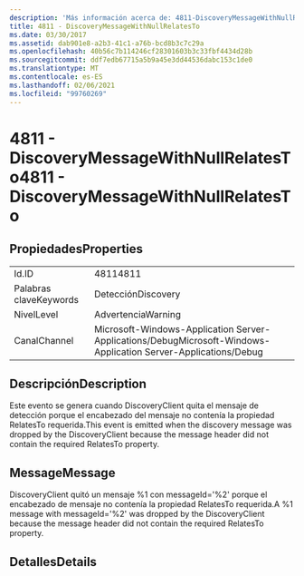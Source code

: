 ```yaml
---
description: 'Más información acerca de: 4811-DiscoveryMessageWithNullRelatesTo'
title: 4811 - DiscoveryMessageWithNullRelatesTo
ms.date: 03/30/2017
ms.assetid: dab901e8-a2b3-41c1-a76b-bcd8b3c7c29a
ms.openlocfilehash: 40b56c7b114246cf28301603b3c33fbf4434d28b
ms.sourcegitcommit: ddf7edb67715a5b9a45e3dd44536dabc153c1de0
ms.translationtype: MT
ms.contentlocale: es-ES
ms.lasthandoff: 02/06/2021
ms.locfileid: "99760269"
---
```

# <a name="4811---discoverymessagewithnullrelatesto"></a><span data-ttu-id="338ff-103">4811 - DiscoveryMessageWithNullRelatesTo</span><span class="sxs-lookup"><span data-stu-id="338ff-103">4811 - DiscoveryMessageWithNullRelatesTo</span></span>

## <a name="properties"></a><span data-ttu-id="338ff-104">Propiedades</span><span class="sxs-lookup"><span data-stu-id="338ff-104">Properties</span></span>  
  
|||  
|-|-|  
|<span data-ttu-id="338ff-105">Id.</span><span class="sxs-lookup"><span data-stu-id="338ff-105">ID</span></span>|<span data-ttu-id="338ff-106">4811</span><span class="sxs-lookup"><span data-stu-id="338ff-106">4811</span></span>|  
|<span data-ttu-id="338ff-107">Palabras clave</span><span class="sxs-lookup"><span data-stu-id="338ff-107">Keywords</span></span>|<span data-ttu-id="338ff-108">Detección</span><span class="sxs-lookup"><span data-stu-id="338ff-108">Discovery</span></span>|  
|<span data-ttu-id="338ff-109">Nivel</span><span class="sxs-lookup"><span data-stu-id="338ff-109">Level</span></span>|<span data-ttu-id="338ff-110">Advertencia</span><span class="sxs-lookup"><span data-stu-id="338ff-110">Warning</span></span>|  
|<span data-ttu-id="338ff-111">Canal</span><span class="sxs-lookup"><span data-stu-id="338ff-111">Channel</span></span>|<span data-ttu-id="338ff-112">Microsoft-Windows-Application Server-Applications/Debug</span><span class="sxs-lookup"><span data-stu-id="338ff-112">Microsoft-Windows-Application Server-Applications/Debug</span></span>|  
  
## <a name="description"></a><span data-ttu-id="338ff-113">Descripción</span><span class="sxs-lookup"><span data-stu-id="338ff-113">Description</span></span>  

 <span data-ttu-id="338ff-114">Este evento se genera cuando DiscoveryClient quita el mensaje de detección porque el encabezado del mensaje no contenía la propiedad RelatesTo requerida.</span><span class="sxs-lookup"><span data-stu-id="338ff-114">This event is emitted when the discovery message was dropped by the DiscoveryClient because the message header did not contain the required RelatesTo property.</span></span>  
  
## <a name="message"></a><span data-ttu-id="338ff-115">Message</span><span class="sxs-lookup"><span data-stu-id="338ff-115">Message</span></span>  

 <span data-ttu-id="338ff-116">DiscoveryClient quitó un mensaje %1 con messageId='%2' porque el encabezado de mensaje no contenía la propiedad RelatesTo requerida.</span><span class="sxs-lookup"><span data-stu-id="338ff-116">A %1 message with messageId='%2' was dropped by the DiscoveryClient because the message header did not contain the required RelatesTo property.</span></span>  
  
## <a name="details"></a><span data-ttu-id="338ff-117">Detalles</span><span class="sxs-lookup"><span data-stu-id="338ff-117">Details</span></span>
